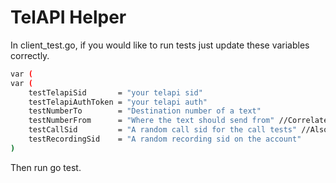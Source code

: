 TelAPI Helper
==============

In client_test.go, if you would like to run tests just update these variables correctly.

```sh
var (
var (
	testTelapiSid       = "your telapi sid"
	testTelapiAuthToken = "your telapi auth"
	testNumberTo        = "Destination number of a text"
	testNumberFrom      = "Where the text should send from" //Correlates to telapi sid being used
	testCallSid         = "A random call sid for the call tests" //Also correlates to telapi sid being used
	testRecordingSid    = "A random recording sid on the account"
)
```


Then run go test.
